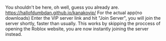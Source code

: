 You shouldn't be here, oh well, guess you already are.
https://hallofdumbdan.github.io/kanakovip/ For the actual app(no downloads)
Enter the VIP server link and hit "Join Server", you will join the server shortly, faster than usually.
This works by skipping the proccess of opening the Roblox website, you are now instantly joining the server instead.
